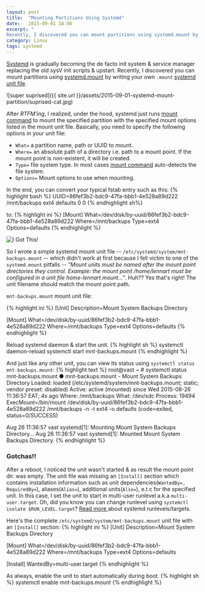 ```yaml
---
layout: post
title:  "Mounting Partitions Using Systemd"
date:   2015-09-01 18:06
excerpt: "
Recently, I discovered you can mount partitions using systemd.mount by writing a mount unit file. In this blog post, we'll talk about systemd.mount & how you can use it to mount partitions."
category: Linux
tags: systemd
---
```


[Systemd](http://www.freedesktop.org/wiki/Software/systemd) is gradually becoming the de facto init system & service manager replacing the old sysV init scripts & upstart. Recently, I discovered you can mount partitions using [systemd.mount](http://www.freedesktop.org/software/systemd/man/systemd.mount.html) by writing your own `.mount` [systemd unit file](http://www.freedesktop.org/software/systemd/man/systemd.unit.html).


![super suprised]({{ site.url }}/assets/2015-09-01-systemd-mount-partition/suprised-cat.jpg)


After _RTFM'ing_, I realized, under the hood, systemd just runs [mount command](http://linux.die.net/man/8/mount) to mount the specified partition with the specified mount options listed in the mount unit file. Basically, you need to specify the following options in your unit file:

- `What=` a partition name, path or UUID to mount.
- `Where=` an absolute path of a directory i.e. path to a mount point. If the mount point is non-existent, it will be created.
- `Type=` file system type. In most cases [mount command](http://linux.die.net/man/8/mount) auto-detects the file system.
- `Options=` Mount options to use when mounting.

In the end, you can convert your typical fstab entry such as this:
{% highlight bash %}
UUID=86fef3b2-bdc9-47fa-bbb1-4e528a89d222 /mnt/backups    ext4    defaults      0 0
{% endhighlight sh%}

to:
{% highlight ini %}
[Mount]
What=/dev/disk/by-uuid/86fef3b2-bdc9-47fa-bbb1-4e528a89d222
Where=/mnt/backups
Type=ext4
Options=defaults
{% endhighlight %}


![I Got This!]({{site.url}}/assets/2015-09-01-systemd-mount-partition/i-got-this.gif)


So I wrote a simple systemd mount unit file -- `/etc/systemd/system/mnt-backups.mount` -- which didn't work at first because I fell victim to one of the `systemd.mount` pitfalls -- _"Mount units must be named after the mount point directories they control. Example: the mount point /home/lennart must be configured in a unit file home-lennart.mount..."_. Huh?? Yes that's right! The unit filename should match the mount point path.

`mnt-backups.mount` mount unit file:

{% highlight ini %}
[Unit]
Description=Mount System Backups Directory

[Mount]
What=/dev/disk/by-uuid/86fef3b2-bdc9-47fa-bbb1-4e528a89d222
Where=/mnt/backups
Type=ext4
Options=defaults
{% endhighlight %}

Reload systemd daemon & start the unit.
{% highlight sh %}
systemctl daemon-reload
systemctl start mnt-backups.mount
{% endhighlight %}

And just like any other unit, you can view its status using `systemctl status mnt-backups.mount`:
{% highlight text %}
root@vast ~ # systemctl status mnt-backups.mount
● mnt-backups.mount - Mount System Backups Directory
   Loaded: loaded (/etc/systemd/system/mnt-backups.mount; static; vendor preset: disabled)
   Active: active (mounted) since Wed 2015-08-26 11:36:57 EAT; 4s ago
    Where: /mnt/backups
     What: /dev/sdc
  Process: 19494 ExecMount=/bin/mount /dev/disk/by-uuid/86fef3b2-bdc9-47fa-bbb1-4e528a89d222 /mnt/backups -n -t ext4 -o defaults (code=exited, status=0/SUCCESS)

Aug 26 11:36:57 vast systemd[1]: Mounting Mount System Backups Directory...
Aug 26 11:36:57 vast systemd[1]: Mounted Mount System Backups Directory.
{% endhighlight %}


### Gotchas!!

After a reboot, I noticed the unit wasn't started & as result the mount point dir. was empty. The unit file was missing an `[Install]` section which contains installation information such as unit dependencies(`WantedBy=, RequiredBy=`), aliases(`Alias=`), additional units(`Also=`), e.t.c for the specified unit. In this case, I set the unit to start in multi-user runlevel a.k.a `multi-user.target`. Oh, did you know you can change runlevel using `systemctl isolate $RUN_LEVEL.target`? [Read more ](https://fedoraproject.org/wiki/SysVinit_to_Systemd_Cheatsheet)about systemd runlevels/targets.

Here's the complete `/etc/systemd/system/mnt-backups.mount` unit file with an `[Install]` section:
{% highlight ini %}
[Unit]
Description=Mount System Backups Directory

[Mount]
What=/dev/disk/by-uuid/86fef3b2-bdc9-47fa-bbb1-4e528a89d222
Where=/mnt/backups
Type=ext4
Options=defaults

[Install]
WantedBy=multi-user.target
{% endhighlight %}

As always, enable the unit to start automatically during boot.
{% highlight sh %}
systemctl enable mnt-backups.mount
{% endhighlight %}
